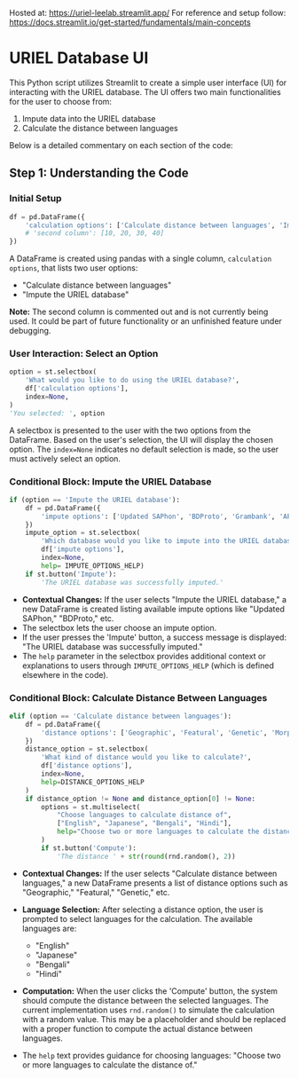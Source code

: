 Hosted at: https://uriel-leelab.streamlit.app/
For reference and setup follow: https://docs.streamlit.io/get-started/fundamentals/main-concepts

# URIEL Database UI

This Python script utilizes Streamlit to create a simple user interface (UI) for interacting with the URIEL database. The UI offers two main functionalities for the user to choose from:

1. Impute data into the URIEL database
2. Calculate the distance between languages

Below is a detailed commentary on each section of the code:

## Step 1: Understanding the Code

### Initial Setup

```python
df = pd.DataFrame({
    'calculation options': ['Calculate distance between languages', 'Impute the URIEL database'],
    # 'second column': [10, 20, 30, 40]
})
```

A DataFrame is created using pandas with a single column, `calculation options`, that lists two user options: 
- "Calculate distance between languages"
- "Impute the URIEL database"

**Note:** The second column is commented out and is not currently being used. It could be part of future functionality or an unfinished feature under debugging.

### User Interaction: Select an Option

```python
option = st.selectbox(
    'What would you like to do using the URIEL database?',
    df['calculation options'],
    index=None,
)
'You selected: ', option
```

A selectbox is presented to the user with the two options from the DataFrame. Based on the user's selection, the UI will display the chosen option. The `index=None` indicates no default selection is made, so the user must actively select an option.

### Conditional Block: Impute the URIEL Database

```python
if (option == 'Impute the URIEL database'):
    df = pd.DataFrame({
        'impute options': ['Updated SAPhon', 'BDProto', 'Grambank', 'APiCS', 'eWave', 'Inferred', 'All'],
    })
    impute_option = st.selectbox(
        'Which database would you like to impute into the URIEL database?',
        df['impute options'],
        index=None,
        help= IMPUTE_OPTIONS_HELP)
    if st.button('Impute'):
        'The URIEL database was successfully imputed.'
```

- **Contextual Changes:** If the user selects "Impute the URIEL database," a new DataFrame is created listing available impute options like "Updated SAPhon," "BDProto," etc.
- The selectbox lets the user choose an impute option. 
- If the user presses the 'Impute' button, a success message is displayed: "The URIEL database was successfully imputed."
- The `help` parameter in the selectbox provides additional context or explanations to users through `IMPUTE_OPTIONS_HELP` (which is defined elsewhere in the code).

### Conditional Block: Calculate Distance Between Languages

```python
elif (option == 'Calculate distance between languages'):
    df = pd.DataFrame({
        'distance options': ['Geographic', 'Featural', 'Genetic', 'Morphological', 'Inventory', 'Phonological', 'Syntactic'],
    })
    distance_option = st.selectbox(
        'What kind of distance would you like to calculate?',
        df['distance options'],
        index=None,
        help=DISTANCE_OPTIONS_HELP
    )
    if distance_option != None and distance_option[0] != None:
        options = st.multiselect(
            "Choose languages to calculate distance of",
            ["English", "Japanese", "Bengali", "Hindi"],
            help="Choose two or more languages to calculate the distance of."
        )
        if st.button('Compute'):
            'The distance ' + str(round(rnd.random(), 2))
```

- **Contextual Changes:** If the user selects "Calculate distance between languages," a new DataFrame presents a list of distance options such as "Geographic," "Featural," "Genetic," etc.
  
- **Language Selection:** After selecting a distance option, the user is prompted to select languages for the calculation. The available languages are:
    - "English"
    - "Japanese"
    - "Bengali"
    - "Hindi"
  
- **Computation:** When the user clicks the 'Compute' button, the system should compute the distance between the selected languages. The current implementation uses `rnd.random()` to simulate the calculation with a random value. This may be a placeholder and should be replaced with a proper function to compute the actual distance between languages.

- The `help` text provides guidance for choosing languages: "Choose two or more languages to calculate the distance of."
